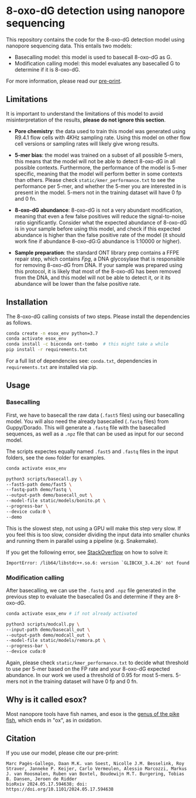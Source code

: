 # 8-oxo-dG detection using nanopore sequencing

This repository contains the code for the 8-oxo-dG detection model using nanopore sequencing data. This entails two models: 

- Basecalling model: this model is used to basecall 8-oxo-dG as G.
- Modification calling model: this model evaluates any basecalled G to determine if it is 8-oxo-dG.

For more information, please read our [pre-print](https://www.biorxiv.org/content/10.1101/2024.05.17.594638v1.abstract).

## Limitations

It is important to understand the limitations of this model to avoid misinterpretation of the results, **please do not ignore this section**.

- **Pore chemistry**: the data used to train this model was generated using R9.4.1 flow cells with 4KHz sampling rate. Using this model on other flow cell versions or sampling rates will likely give wrong results.

- **5-mer bias**: the model was trained on a subset of all possible 5-mers, this means that the model will not be able to detect 8-oxo-dG in all possible contexts. Furthermore, the performance of the model is 5-mer specific, meaning that the model will perform better in some contexts than others. Please check `static/kmer_performance.txt` to see the performance per 5-mer, and whether the 5-mer you are interested in is present in the model. 5-mers not in the training dataset will have 0 fp and 0 fn.

- **8-oxo-dG abundance**: 8-oxo-dG is not a very abundant modification, meaning that even a few false positives will reduce the signal-to-noise ratio significantly. Consider what the expected abundance of 8-oxo-dG is in your sample before using this model, and check if this expected abundance is higher than the false positive rate of the model (it should work fine if abundance 8-oxo-dG:G abundance is 1:10000 or higher).

- **Sample preparation**: the standard ONT library prep contains a FFPE repair step, which contains *Fpg*, a DNA glycosylase that is responsible for removing 8-oxo-dG from DNA. If your sample was prepared using this protocol, it is likely that most of the 8-oxo-dG has been removed from the DNA, and this model will not be able to detect it, or it its abundance will be lower than the false positive rate.

## Installation

The 8-oxo-dG calling consists of two steps. Please install the dependencies as follows.

```bash
conda create -n esox_env python=3.7
conda activate esox_env
conda install -c bioconda ont-tombo  # this might take a while
pip install -r requirements.txt
```

For a full list of dependencies see: `conda.txt`, dependencies in `requirements.txt` are installed via pip.

## Usage

### Basecalling

First, we have to basecall the raw data (`.fast5` files) using our basecalling model. You will also need the already basecalled (`.fastq` files) from Guppy/Dorado. This will generate a `.fastq` file with the basecalled sequences, as well as a `.npz` file that can be used as input for our second model.

The scripts expectes equally named `.fast5` and `.fastq` files in the input folders, see the `demo` folder for examples.

```bash
conda activate esox_env

python3 scripts/basecall.py \
--fast5-path demo/fast5 \
--fastq-path demo/fastq \
--output-path demo/basecall_out \
--model-file static/models/bonito.pt \
--progress-bar \
--device cuda:0 \
--demo
```

This is the slowest step, not using a GPU will make this step very slow. If you feel this is too slow, consider dividing the input data into smaller chunks and running them in parallel using a pipeline (e.g. Snakemake).

If you get the following error, see [StackOverflow](https://stackoverflow.com/questions/77939924/importing-pandas-and-cplex-in-a-conda-environment-raises-an-importerror-libstdc/77940023#77940023) on how to solve it:

```
ImportError: /lib64/libstdc++.so.6: version `GLIBCXX_3.4.26' not found
```

### Modification calling

After basecalling, we can use the `.fastq` and `.npz` file generated in the previous step to evaluate the basecalled Gs and determine if they are 8-oxo-dG.

```bash
conda activate esox_env # if not already activated

python3 scripts/modcall.py \
--input-path demo/basecall_out \
--output-path demo/modcall_out \
--model-file static/models/remora.pt \
--progress-bar \
--device cuda:0
```
Again, please check `static/kmer_performance.txt` to decide what threshold to use per 5-mer based on the FP rate and your 8-oxo-dG expected abundance. In our work we used a threshold of 0.95 for most 5-mers. 5-mers not in the training dataset will have 0 fp and 0 fn.

## Why is it called esox?

Most nanopore tools have fish names, and esox is the [genus of the pike fish](https://en.wikipedia.org/wiki/Esox), which ends in "ox", as in oxidation.

## Citation

If you use our model, please cite our pre-print:

```
Marc Pagès-Gallego, Daan M.K. van Soest, Nicolle J.M. Besselink, Roy Straver, Janneke P. Keijer, Carlo Vermeulen, Alessio Marcozzi, Markus J. van Roosmalen, Ruben van Boxtel, Boudewijn M.T. Burgering, Tobias B. Dansen, Jeroen de Ridder
bioRxiv 2024.05.17.594638; doi: https://doi.org/10.1101/2024.05.17.594638 
```